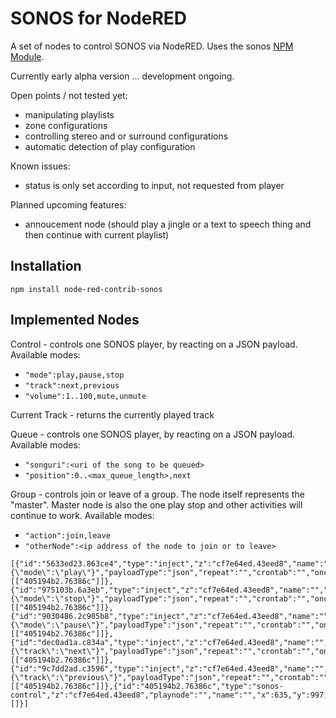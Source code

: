 # SONOS for NodeRED

A set of nodes to control SONOS via NodeRED. Uses the sonos [NPM Module](https://github.com/bencevans/node-sonos).

Currently early alpha version ... development ongoing.

Open points / not tested yet:
* manipulating playlists
* zone configurations
* controlling stereo and or surround configurations
* automatic detection of play configuration

Known issues:
* status is only set according to input, not requested from player

Planned upcoming features:
* annoucement node (should play a jingle or a text to speech thing and then continue with current playlist)

## Installation

`npm install node-red-contrib-sonos`

## Implemented Nodes

Control - controls one SONOS player, by reacting on a JSON payload.
Available modes:
* `"mode":play,pause,stop`
* `"track":next,previous`
* `"volume":1..100,mute,unmute`

Current Track - returns the currently played track

Queue - controls one SONOS player, by reacting on a JSON payload.
Available modes:
* `"songuri":<uri of the song to be queued>`
* `"position":0..<max_queue_length>,next`

Group - controls join or leave of a group. The node itself represents the "master".
Master node is also the one play stop and other activities will continue to work.
Available modes:
* `"action":join,leave`
* `"otherNode":<ip address of the node to join or to leave>`

```
[{"id":"5633ed23.863ce4","type":"inject","z":"cf7e64ed.43eed8","name":"","topic":"","payload":"{\"mode\":\"play\"}","payloadType":"json","repeat":"","crontab":"","once":false,"x":384,"y":902,"wires":[["405194b2.76386c"]]},{"id":"975103b.6a3eb","type":"inject","z":"cf7e64ed.43eed8","name":"","topic":"","payload":"{\"mode\":\"stop\"}","payloadType":"json","repeat":"","crontab":"","once":false,"x":377,"y":957,"wires":[["405194b2.76386c"]]},{"id":"9030486.2c905b8","type":"inject","z":"cf7e64ed.43eed8","name":"","topic":"","payload":"{\"mode\":\"pause\"}","payloadType":"json","repeat":"","crontab":"","once":false,"x":375,"y":1025,"wires":[["405194b2.76386c"]]},{"id":"dec0ad1a.c834a","type":"inject","z":"cf7e64ed.43eed8","name":"","topic":"","payload":"{\"track\":\"next\"}","payloadType":"json","repeat":"","crontab":"","once":false,"x":383,"y":1090,"wires":[["405194b2.76386c"]]},{"id":"9c7dd2ad.c3596","type":"inject","z":"cf7e64ed.43eed8","name":"","topic":"","payload":"{\"track\":\"previous\"}","payloadType":"json","repeat":"","crontab":"","once":false,"x":385,"y":1144,"wires":[["405194b2.76386c"]]},{"id":"405194b2.76386c","type":"sonos-control","z":"cf7e64ed.43eed8","playnode":"","name":"","x":635,"y":997,"wires":[]}]
```
